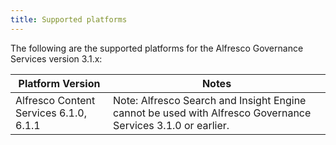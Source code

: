 ```yaml
---
title: Supported platforms
---
```


The following are the supported platforms for the Alfresco Governance Services version 3.1.x:

| Platform Version | Notes |
| ---------------- | ----- |
| Alfresco Content Services 6.1.0, 6.1.1 | Note: Alfresco Search and Insight Engine cannot be used with Alfresco Governance Services 3.1.0 or earlier. |
